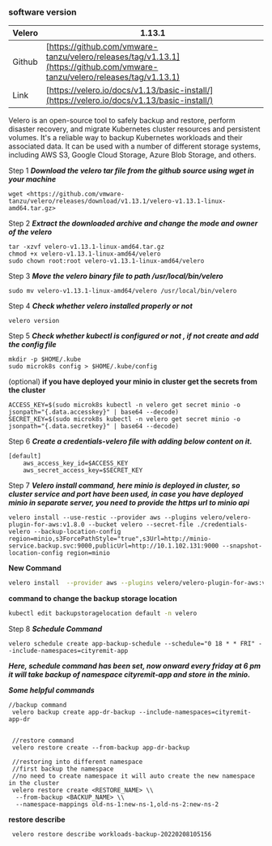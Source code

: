 ### software version

|Velero|1.13.1|
|---|---|
|Github|[https://github.com/vmware-tanzu/velero/releases/tag/v1.13.1](https://github.com/vmware-tanzu/velero/releases/tag/v1.13.1)|
|Link|[https://velero.io/docs/v1.13/basic-install/](https://velero.io/docs/v1.13/basic-install/)|

Velero is an open-source tool to safely backup and restore, perform disaster recovery, and migrate Kubernetes cluster resources and persistent volumes. It's a reliable way to backup Kubernetes workloads and their associated data. It can be used with a number of different storage systems, including AWS S3, Google Cloud Storage, Azure Blob Storage, and others.

Step 1 _**Download the velero tar file from the github source using wget in your machine**_

```
wget <https://github.com/vmware-tanzu/velero/releases/download/v1.13.1/velero-v1.13.1-linux-amd64.tar.gz>
```

Step 2 _**Extract the downloaded archive and change the mode and owner of the velero**_

```
tar -xzvf velero-v1.13.1-linux-amd64.tar.gz
chmod +x velero-v1.13.1-linux-amd64/velero
sudo chown root:root velero-v1.13.1-linux-amd64/velero

```

Step 3 _**Move the velero binary file to path /usr/local/bin/velero**_

```
sudo mv velero-v1.13.1-linux-amd64/velero /usr/local/bin/velero
```

Step 4 _**Check whether velero installed properly or not**_

```
velero version
```

Step 5 _**Check whether kubectl is configured or not , if not create and add the config file**_

```
mkdir -p $HOME/.kube
sudo microk8s config > $HOME/.kube/config
```

(optional) **if you have deployed your minio in cluster get the secrets from the cluster**

```
ACCESS_KEY=$(sudo microk8s kubectl -n velero get secret minio -o jsonpath="{.data.accesskey}" | base64 --decode)
SECRET_KEY=$(sudo microk8s kubectl -n velero get secret minio -o jsonpath="{.data.secretkey}" | base64 --decode)
```

Step 6 _**Create a credentials-velero file with adding below content on it.**_

```
[default]
    aws_access_key_id=$ACCESS_KEY
    aws_secret_access_key=$SECRET_KEY
```

Step 7 _**Velero install command, here minio is deployed in cluster, so cluster service and port have been used, in case you have deployed minio in separate server, you need to provide the https url to minio api**_

```
velero install --use-restic --provider aws --plugins velero/velero-plugin-for-aws:v1.8.0 --bucket velero --secret-file ./credentials-velero --backup-location-config region=minio,s3ForcePathStyle="true",s3Url=http://minio-service.backup.svc:9000,publicUrl=http://10.1.102.131:9000 --snapshot-location-config region=minio
```

**New Command**
```bash
velero install  --provider aws --plugins velero/velero-plugin-for-aws:v1.8.0 --bucket velero --secret-file ./credentials-velero --backup-location-config region=minio,s3ForcePathStyle="true",s3Url=https://minio.finpos.global --snapshot-location-config region=minio
```

**command to change the backup storage location**
```bash
kubectl edit backupstoragelocation default -n velero
```


Step 8 _**Schedule Command**_

```
velero schedule create app-backup-schedule --schedule="0 18 * * FRI" --include-namespaces=cityremit-app
```

_**Here, schedule command has been set, now onward every friday at 6 pm it will take backup of namespace cityremit-app and store in the minio.**_

_**Some helpful commands**_

```
//backup command
 velero backup create app-dr-backup --include-namespaces=cityremit-app-dr
 
 
 //restore command
 velero restore create --from-backup app-dr-backup 
 
 //restoring into different namespace
 //first backup the namespace
 //no need to create namespace it will auto create the new namespace in the cluster 
 velero restore create <RESTORE_NAME> \\
  --from-backup <BACKUP_NAME> \\
  --namespace-mappings old-ns-1:new-ns-1,old-ns-2:new-ns-2
 ```

**restore describe**
```
 velero restore describe workloads-backup-20220208105156
```